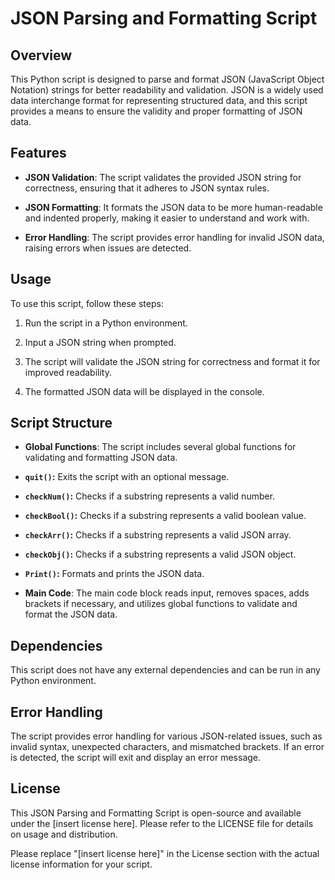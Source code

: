 # JSON Parsing and Formatting Script

## Overview

This Python script is designed to parse and format JSON (JavaScript Object Notation) strings for better readability and validation. JSON is a widely used data interchange format for representing structured data, and this script provides a means to ensure the validity and proper formatting of JSON data.

## Features

- **JSON Validation**: The script validates the provided JSON string for correctness, ensuring that it adheres to JSON syntax rules.

- **JSON Formatting**: It formats the JSON data to be more human-readable and indented properly, making it easier to understand and work with.

- **Error Handling**: The script provides error handling for invalid JSON data, raising errors when issues are detected.

## Usage

To use this script, follow these steps:

1. Run the script in a Python environment.

2. Input a JSON string when prompted.

3. The script will validate the JSON string for correctness and format it for improved readability.

4. The formatted JSON data will be displayed in the console.

## Script Structure

- **Global Functions**: The script includes several global functions for validating and formatting JSON data.

- **`quit()`:** Exits the script with an optional message.

- **`checkNum()`:** Checks if a substring represents a valid number.

- **`checkBool()`:** Checks if a substring represents a valid boolean value.

- **`checkArr()`:** Checks if a substring represents a valid JSON array.

- **`checkObj()`:** Checks if a substring represents a valid JSON object.

- **`Print()`:** Formats and prints the JSON data.

- **Main Code**: The main code block reads input, removes spaces, adds brackets if necessary, and utilizes global functions to validate and format the JSON data.

## Dependencies

This script does not have any external dependencies and can be run in any Python environment.

## Error Handling

The script provides error handling for various JSON-related issues, such as invalid syntax, unexpected characters, and mismatched brackets. If an error is detected, the script will exit and display an error message.

## License

This JSON Parsing and Formatting Script is open-source and available under the [insert license here]. Please refer to the LICENSE file for details on usage and distribution.

Please replace "[insert license here]" in the License section with the actual license information for your script.
